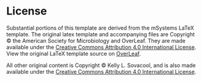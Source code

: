 # License

Substantial portions of this template are derived from the mSystems LaTeX template.
The original latex template and accompanying files are Copyright © the American Society for Microbiology and OverLeaf. 
They are made available under the [Creative Commons Attribution 4.0 International License](http://creativecommons.org/licenses/by/4.0/).
View the original LaTeX template source on [OverLeaf](https://www.overleaf.com/latex/templates/sample-template-for-msystems-r-journal-articles/mcxqmhmtjgbb).

All other original content is Copyright © Kelly L. Sovacool, and is also made available under the
[Creative Commons Attribution 4.0 International License](http://creativecommons.org/licenses/by/4.0/).
